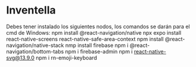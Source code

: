 # Inventella
Debes tener instalado los siguientes nodos, los comandos se darán para el cmd de Windows:
  npm install @react-navigation/native
  npx expo install react-native-screens react-native-safe-area-context
  npm install @react-navigation/native-stack
  nmp install firebase
  npm i @react-navigation/bottom-tabs
  npm i firebase-admin
  npm i react-native-svg@13.9.0
  npm i rn-emoji-keyboard
